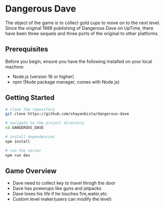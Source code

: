 # Dangerous Dave

The object of the game is to collect gold cups to move on to the next level. Since the original 1988 publishing of Dangerous Dave on UpTime, there have been three sequels and three ports of the original to other platforms.

## Prerequisites

Before you begin, ensure you have the following installed on your local machine:

- Node.js (version 16 or higher)
- npm (Node package manager, comes with Node.js)

## Getting Started

```sh
# clone the repository
git clone https://github.com/shayanbista/dangerous-dave

# navigate to the project directory
cd DANGEROUS_DAVE

# install dependencies
npm install

# run the server
npm run dev

```

## Game Overview
 - Dave need to collect key to travel throgh the door
 - Dave has powerups like guns and jetpacks
 - Dave loses his life if he touches fire,water,etc.
 - Custom level maker(users can modify the level)